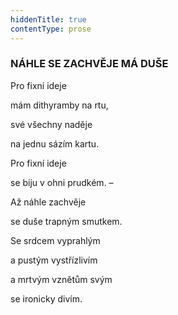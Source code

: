 ```yaml
---
hiddenTitle: true
contentType: prose
---
```


### NÁHLE SE ZACHVĚJE MÁ DUŠE

Pro fixní ideje 

mám dithyramby na rtu, 

své všechny naděje 

na jednu sázím kartu.

Pro fixní ideje 

se biju v ohni prudkém. – 

Až náhle zachvěje 

se duše trapným smutkem.

Se srdcem vyprahlým 

a pustým vystřízlivím 

a mrtvým vznětům svým 

se ironicky divím.
